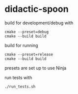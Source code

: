 # didactic-spoon

build for development/debug with
```
cmake --preset=debug
cmake --build build
```
build for running
```
cmake --preset=release
cmake --build build
```

presets are set up to use Ninja

run tests with
```
./run_tests.sh
```

